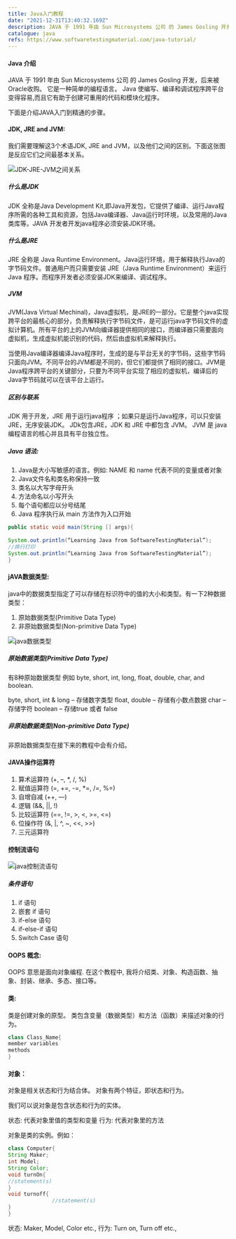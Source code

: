 ```yaml
---
title: Java入门教程
date: "2021-12-31T13:40:32.169Z"
description: JAVA 于 1991 年由 Sun Microsystems 公司 的 James Gosling 开发，后来被Oracle收购。 它是一种简单的编程语言。 Java 使编写、编译和调试程序跨平台变得容易,而且它有助于创建可重用的代码和模块化程序。
catalogue: java
refs: https://www.softwaretestingmaterial.com/java-tutorial/
---
```


#### Java 介绍

JAVA 于 1991 年由 Sun Microsystems 公司 的 James Gosling 开发，后来被Oracle收购。 它是一种简单的编程语言。 Java 使编写、编译和调试程序跨平台变得容易,而且它有助于创建可重用的代码和模块化程序。

下面是介绍JAVA入门到精通的步骤。

#### JDK, JRE and JVM:
我们需要理解这3个术语JDK, JRE and JVM，以及他们之间的区别。下面这张图是反应它们之间最基本关系。

![JDK-JRE-JVM之间关系](./images/JDK-JRE-JVM-Illustration.webp)

##### 什么是JDK

JDK 全称是Java Development Kit,即Java开发包，它提供了编译、运行Java程序所需的各种工具和资源，包括Java编译器、Java运行时环境，以及常用的Java类库等。JAVA 开发者开发java程序必须安装JDK环境。

##### 什么是JRE 

JRE  全称是 Java Runtime Environment。Java运行环境，用于解释执行Java的字节码文件。普通用户而只需要安装 JRE（Java Runtime Environment）来运行 Java 程序。而程序开发者必须安装JDK来编译、调试程序。

##### JVM 

JVM(Java Virtual Mechinal)，Java虚拟机，是JRE的一部分。它是整个java实现跨平台的最核心的部分，负责解释执行字节码文件，是可运行java字节码文件的虚拟计算机。所有平台的上的JVM向编译器提供相同的接口，而编译器只需要面向虚拟机，生成虚拟机能识别的代码，然后由虚拟机来解释执行。

当使用Java编译器编译Java程序时，生成的是与平台无关的字节码，这些字节码只面向JVM。不同平台的JVM都是不同的，但它们都提供了相同的接口。JVM是Java程序跨平台的关键部分，只要为不同平台实现了相应的虚拟机，编译后的Java字节码就可以在该平台上运行。

##### 区别与联系

JDK 用于开发，JRE 用于运行java程序 ；如果只是运行Java程序，可以只安装JRE，无序安装JDK。
JDk包含JRE，JDK 和 JRE 中都包含 JVM。
JVM 是 java 编程语言的核心并且具有平台独立性。

##### Java 语法:
1. Java是大小写敏感的语言。例如: NAME 和 name  代表不同的变量或者对象
2. Java文件名和类名称保持一致
3. 类名以大写字母开头
4. 方法命名以小写开头
5. 每个语句都应以分号结尾
6. Java 程序执行从 main 方法作为入口开始 

```java
public static void main(String [] args){
 
System.out.println(“Learning Java from SoftwareTestingMaterial”);
//换行打印
System.out.println(“Learning Java from SoftwareTestingMaterial”);
}
```

#### jAVA数据类型:
java中的数据类型指定了可以存储在标识符中的值的大小和类型。有一下2种数据类型：
1. 原始数据类型(Primitive Data Type)
2. 非原始数据类型(Non-primitive Data Type)

![java数据类型](./images/Data-Types.webp)

##### 原始数据类型(Primitive Data Type)
有8种原始数据类型 例如 byte, short, int, long, float, double, char, and boolean.

byte, short, int & long – 存储数字类型
float, double – 存储有小数点数据
char – 存储字符
boolean – 存储true 或者 false

##### 非原始数据类型(Non-primitive Data Type)
非原始数据类型在接下来的教程中会有介绍。

#### JAVA操作运算符

1. 算术运算符 (+, –, *, /, %)
2. 赋值运算符 (=, +=, -=, *=, /=, %=)
3. 自增自减 (++, —)
4. 逻辑 (&&, ||, !)
5. 比较运算符 (==, !=, >, <, >=, <=)
6. 位操作符 (&, |, ^, ~, <<, >>)
7. 三元运算符

#### 控制流语句

![java控制流语句](./images/Control-Statements.webp)

##### 条件语句
1. if 语句
2. 嵌套 if 语句
3. if-else 语句
4. if-else-if 语句
5. Switch Case 语句


#### OOPS 概念:
OOPS 意思是面向对象编程. 在这个教程中, 我将介绍类、对象、构造函数、抽象、封装、继承、多态、接口等。 

#### 类:
类是创建对象的原型。 类包含变量（数据类型）和方法（函数）来描述对象的行为。

```java
class Class_Name{
member variables
methods
}
```
#### 对象：
对象是相关状态和行为结合体。 对象有两个特征，即状态和行为。

我们可以说对象是包含状态和行为的实体。

状态: 代表对象里值的类型和变量
行为: 代表对象里的方法

对象是类的实例。例如：
```java
class Computer{
String Maker;
int Model;
String Color;
void turnOn{
//statement(s)
}
void turnoff{
              //statement(s)
}
}
```

状态: Maker, Model, Color etc.,
行为: Turn on, Turn off etc.,

